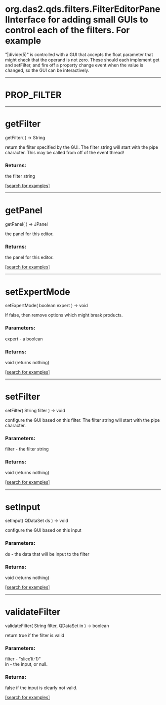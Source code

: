 # org.das2.qds.filters.FilterEditorPanelInterface for adding small GUIs to control each of the filters.  For example
 "|divide(5)" is controlled with a GUI that accepts the float parameter that 
 might check that the operand is not zero.  These should each implement get
 and setFilter, and fire off a property change event when the value is changed,
 so the GUI can be interactively.
***
<a name="PROP_FILTER"></a>
# PROP_FILTER



***
<a name="getFilter"></a>
# getFilter
getFilter(  ) &rarr; String

return the filter specified by the GUI.  The filter string will
 start with the pipe character.  This may be called from off of the event
 thread!

### Returns:
the filter string

<a href="https://github.com/autoplot/dev/search?q=getFilter&unscoped_q=getFilter">[search for examples]</a>

***
<a name="getPanel"></a>
# getPanel
getPanel(  ) &rarr; JPanel

the panel for this editor.

### Returns:
the panel for this editor.

<a href="https://github.com/autoplot/dev/search?q=getPanel&unscoped_q=getPanel">[search for examples]</a>

***
<a name="setExpertMode"></a>
# setExpertMode
setExpertMode( boolean expert ) &rarr; void

If false, then remove options which might break products.

### Parameters:
expert - a boolean

### Returns:
void (returns nothing)


<a href="https://github.com/autoplot/dev/search?q=setExpertMode&unscoped_q=setExpertMode">[search for examples]</a>

***
<a name="setFilter"></a>
# setFilter
setFilter( String filter ) &rarr; void

configure the GUI based on this filter.  The filter string will
 start with the pipe character.

### Parameters:
filter - the filter string

### Returns:
void (returns nothing)


<a href="https://github.com/autoplot/dev/search?q=setFilter&unscoped_q=setFilter">[search for examples]</a>

***
<a name="setInput"></a>
# setInput
setInput( QDataSet ds ) &rarr; void

configure the GUI based on this input

### Parameters:
ds - the data that will be input to the filter

### Returns:
void (returns nothing)


<a href="https://github.com/autoplot/dev/search?q=setInput&unscoped_q=setInput">[search for examples]</a>

***
<a name="validateFilter"></a>
# validateFilter
validateFilter( String filter, QDataSet in ) &rarr; boolean

return true if the filter is valid

### Parameters:
filter - "slice1(-1)"
<br>in - the input, or null.

### Returns:
false if the input is clearly not valid.

<a href="https://github.com/autoplot/dev/search?q=validateFilter&unscoped_q=validateFilter">[search for examples]</a>

